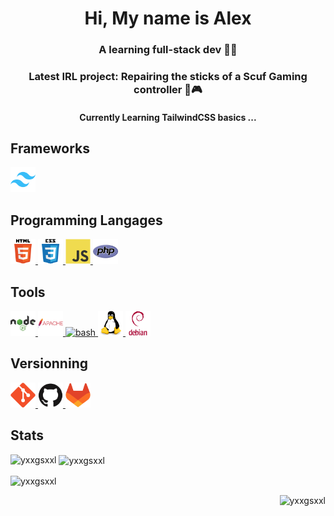 <h1 align="center">Hi, My name is Alex</h1> 
<h3 align="center">A learning full-stack dev 👩‍💻</h3>

<h3 align="center">Latest IRL project: Repairing the sticks of a Scuf Gaming controller 🔧🎮</h3>
<h4 align="center">Currently Learning TailwindCSS basics ...</h4>

## Frameworks
<p align="left"> <a href="https://tailwindcss.com/"> <img src="https://raw.githubusercontent.com/devicons/devicon/master/icons/tailwindcss/tailwindcss-original.svg" title="TailwindCSS" alt="TailwindCSS" width="40" height="40"/> </a> </p>

## Programming Langages
<p align="left">  <a href="https://www.w3.org/html/" target="_blank" rel="noreferrer"> <img src="https://raw.githubusercontent.com/devicons/devicon/master/icons/html5/html5-original-wordmark.svg" title="HTML5" alt="HTML5" width="40" height="40"/> </a> <a href="https://www.w3schools.com/css/" target="_blank" rel="noreferrer"> <img src="https://raw.githubusercontent.com/devicons/devicon/master/icons/css3/css3-original-wordmark.svg" title="CSS3" alt="CSS3" width="40" height="40"/> </a> <a href="https://developer.mozilla.org/en-US/docs/Web/JavaScript" target="_blank" rel="noreferrer"> <img src="https://raw.githubusercontent.com/devicons/devicon/master/icons/javascript/javascript-original.svg" title="Javascript" alt="javascript" width="40" height="40"/> </a> <a href="https://www.php.net" target="_blank" rel="noreferrer"> <img src="https://raw.githubusercontent.com/devicons/devicon/master/icons/php/php-original.svg" title="PHP" alt="php" width="40" height="40"/> </a> </p>

## Tools
<p align="left"> <a href="https://nodejs.org" target="_blank" rel="noreferrer"> <img src="https://raw.githubusercontent.com/devicons/devicon/master/icons/nodejs/nodejs-original-wordmark.svg" title="NodeJS" alt="nodejs" width="40" height="40"/> <a href="https://httpd.apache.org/" target="_blank" rel="noreferrer"> <img src="https://github.com/devicons/devicon/blob/master/icons/apache/apache-original-wordmark.svg" title="Apache2" alt="apache2" width="40" height="40"/> </a> </a> <a href="https://www.gnu.org/software/bash/" target="_blank" rel="noreferrer"> <img src="https://www.vectorlogo.zone/logos/gnu_bash/gnu_bash-icon.svg" title="Bash" alt="bash" width="40" height="40"/> </a> <a href="https://www.linux.org/" target="_blank" rel="noreferrer"> <img src="https://raw.githubusercontent.com/devicons/devicon/master/icons/linux/linux-original.svg" title="Linux" alt="linux" width="40" height="40"/> </a> <a href="https://www.debian.org/" target="_blank" rel="noreferrer"> <img src="https://github.com/devicons/devicon/blob/master/icons/debian/debian-plain-wordmark.svg" title="Debian13" alt="Debian13" width="40" height="40"/> </a> </p>

## Versionning
<p align="left"> <a href="https://git-scm.com/" target="_blank" rel="noreferrer"> <img src="https://github.com/devicons/devicon/blob/master/icons/git/git-original.svg" title="GIT" alt="GIT" width="40" height="40"/> </a> <a href="https://github.com/" target="_blank" rel="noreferrer"> <img src="https://raw.githubusercontent.com/devicons/devicon/master/icons/github/github-original.svg" title="Github" alt="Github" width="40" height="40"/> </a> <a href="https://gitlab.com/YxxgSxxl" target="_blank" rel="noreferrer"> <img src="https://raw.githubusercontent.com/devicons/devicon/master/icons/gitlab/gitlab-original.svg" title="Gitlab" alt="Gitlab" width="40" height="40"/> </a> </p>

## Stats
<p><img align="left" src="https://github-readme-stats.vercel.app/api/top-langs?username=yxxgsxxl&show_icons=true&locale=en&layout=compact" alt="yxxgsxxl" /></p>

<p>&nbsp;<img align="center" src="https://github-readme-stats.vercel.app/api?username=yxxgsxxl&show_icons=true&locale=en" alt="yxxgsxxl" /></p>



<p><img align="center" src="https://github-readme-streak-stats.herokuapp.com/?user=yxxgsxxl&" alt="yxxgsxxl" /> <p align="right"> <img src="https://komarev.com/ghpvc/?username=yxxgsxxl&label=Profile%20views&color=009b77&style=flat" alt="yxxgsxxl" /> </p></p>

